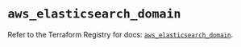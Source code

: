 # `aws_elasticsearch_domain`

Refer to the Terraform Registry for docs: [`aws_elasticsearch_domain`](https://registry.terraform.io/providers/hashicorp/aws/6.9.0/docs/resources/elasticsearch_domain).
